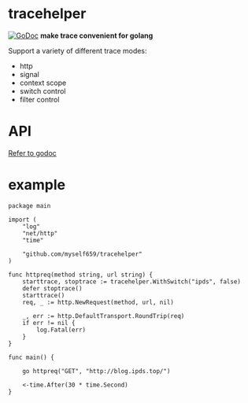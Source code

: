 # tracehelper 


[![GoDoc](https://godoc.org/github.com/myself659/tracehelper?status.svg)](https://godoc.org/github.com/myself659/tracehelper)
**make trace convenient for golang** 

Support a variety of different trace modes:

- http
- signal 
- context scope 
- switch control
- filter control 

# API

[Refer to godoc](https://godoc.org/github.com/myself659/tracehelper)

# example  

```
package main

import (
	"log"
	"net/http"
	"time"

	"github.com/myself659/tracehelper"
)

func httpreq(method string, url string) {
	starttrace, stoptrace := tracehelper.WithSwitch("ipds", false)
	defer stoptrace()
	starttrace()
	req, _ := http.NewRequest(method, url, nil)

	_, err := http.DefaultTransport.RoundTrip(req)
	if err != nil {
		log.Fatal(err)
	}
}

func main() {

	go httpreq("GET", "http://blog.ipds.top/")

	<-time.After(30 * time.Second)
}

```

